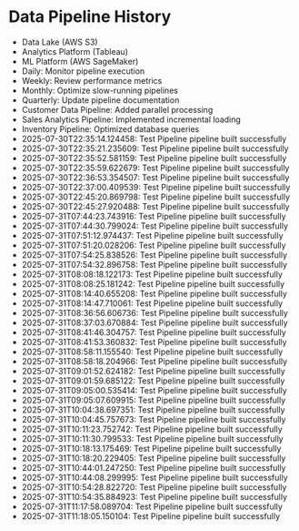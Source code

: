 # Data Pipeline History

- Data Lake (AWS S3)
- Analytics Platform (Tableau)
- ML Platform (AWS SageMaker)
- Daily: Monitor pipeline execution
- Weekly: Review performance metrics
- Monthly: Optimize slow-running pipelines
- Quarterly: Update pipeline documentation
- Customer Data Pipeline: Added parallel processing
- Sales Analytics Pipeline: Implemented incremental loading
- Inventory Pipeline: Optimized database queries
- 2025-07-30T22:35:14.124458: Test Pipeline pipeline built successfully
- 2025-07-30T22:35:21.235609: Test Pipeline pipeline built successfully
- 2025-07-30T22:35:52.581159: Test Pipeline pipeline built successfully
- 2025-07-30T22:35:59.622679: Test Pipeline pipeline built successfully
- 2025-07-30T22:36:53.354507: Test Pipeline pipeline built successfully
- 2025-07-30T22:37:00.409539: Test Pipeline pipeline built successfully
- 2025-07-30T22:45:20.869798: Test Pipeline pipeline built successfully
- 2025-07-30T22:45:27.920488: Test Pipeline pipeline built successfully
- 2025-07-31T07:44:23.743916: Test Pipeline pipeline built successfully
- 2025-07-31T07:44:30.799024: Test Pipeline pipeline built successfully
- 2025-07-31T07:51:12.974437: Test Pipeline pipeline built successfully
- 2025-07-31T07:51:20.028206: Test Pipeline pipeline built successfully
- 2025-07-31T07:54:25.838526: Test Pipeline pipeline built successfully
- 2025-07-31T07:54:32.896758: Test Pipeline pipeline built successfully
- 2025-07-31T08:08:18.122173: Test Pipeline pipeline built successfully
- 2025-07-31T08:08:25.181242: Test Pipeline pipeline built successfully
- 2025-07-31T08:14:40.655208: Test Pipeline pipeline built successfully
- 2025-07-31T08:14:47.710061: Test Pipeline pipeline built successfully
- 2025-07-31T08:36:56.606736: Test Pipeline pipeline built successfully
- 2025-07-31T08:37:03.670884: Test Pipeline pipeline built successfully
- 2025-07-31T08:41:46.304757: Test Pipeline pipeline built successfully
- 2025-07-31T08:41:53.360832: Test Pipeline pipeline built successfully
- 2025-07-31T08:58:11.155540: Test Pipeline pipeline built successfully
- 2025-07-31T08:58:18.204966: Test Pipeline pipeline built successfully
- 2025-07-31T09:01:52.624182: Test Pipeline pipeline built successfully
- 2025-07-31T09:01:59.685122: Test Pipeline pipeline built successfully
- 2025-07-31T09:05:00.535414: Test Pipeline pipeline built successfully
- 2025-07-31T09:05:07.609915: Test Pipeline pipeline built successfully
- 2025-07-31T10:04:38.697351: Test Pipeline pipeline built successfully
- 2025-07-31T10:04:45.757673: Test Pipeline pipeline built successfully
- 2025-07-31T10:11:23.752742: Test Pipeline pipeline built successfully
- 2025-07-31T10:11:30.799533: Test Pipeline pipeline built successfully
- 2025-07-31T10:18:13.175469: Test Pipeline pipeline built successfully
- 2025-07-31T10:18:20.229405: Test Pipeline pipeline built successfully
- 2025-07-31T10:44:01.247250: Test Pipeline pipeline built successfully
- 2025-07-31T10:44:08.299995: Test Pipeline pipeline built successfully
- 2025-07-31T10:54:28.822720: Test Pipeline pipeline built successfully
- 2025-07-31T10:54:35.884923: Test Pipeline pipeline built successfully
- 2025-07-31T11:17:58.089704: Test Pipeline pipeline built successfully
- 2025-07-31T11:18:05.150104: Test Pipeline pipeline built successfully
